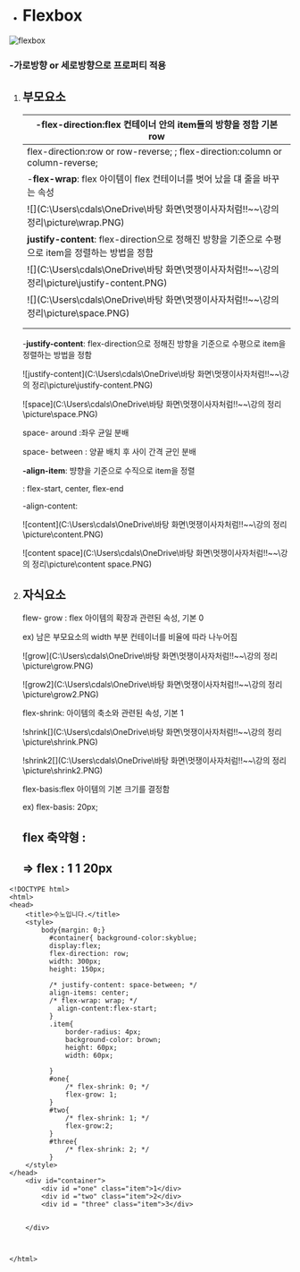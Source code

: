 - # Flexbox

 ![flexbox](https://user-images.githubusercontent.com/81625956/117682535-1fdf6900-b1ee-11eb-924b-359cc8873d99.PNG)


  ### -가로방향 or 세로방향으로  프로퍼티 적용

  1. ## 부모요소

     | -flex-direction:flex 컨테이너 안의 item들의 방향을 정함 기본 row |
     | ------------------------------------------------------------ |
     | flex-direction:row or row-reverse;  ; flex-direction:column or column-reverse; |
     | -**flex-wrap**: flex 아이템이 flex 컨테이너를 벗어 났을 댸 줄을 바꾸는 속성 |
     | ![](C:\Users\cdals\OneDrive\바탕 화면\멋쟁이사자처럼!!~~\강의 정리\picture\wrap.PNG) |
     | **justify-content**: flex-direction으로 정해진 방향을 기준으로 수평으로  item을 정렬하는 방법을 정함 |
     | ![](C:\Users\cdals\OneDrive\바탕 화면\멋쟁이사자처럼!!~~\강의 정리\picture\justify-content.PNG) |
     | ![](C:\Users\cdals\OneDrive\바탕 화면\멋쟁이사자처럼!!~~\강의 정리\picture\space.PNG) |
     |                                                              |
     |                                                              |

     -**justify-content**: flex-direction으로 정해진 방향을 기준으로 수평으로  item을 정렬하는 방법을 정함

     ![justify-content](C:\Users\cdals\OneDrive\바탕 화면\멋쟁이사자처럼!!~~\강의 정리\picture\justify-content.PNG)

     ![space](C:\Users\cdals\OneDrive\바탕 화면\멋쟁이사자처럼!!~~\강의 정리\picture\space.PNG)

     space- around :좌우 균일 분배

     space- between : 양끝 배치 후 사이 간격 균인 분배

     **-align-item**: 뱡향을 기준으로 수직으로 item을 정렬

       :   flex-start,   center, flex-end

     -align-content:

     ![content](C:\Users\cdals\OneDrive\바탕 화면\멋쟁이사자처럼!!~~\강의 정리\picture\content.PNG)

     ![content space](C:\Users\cdals\OneDrive\바탕 화면\멋쟁이사자처럼!!~~\강의 정리\picture\content space.PNG)

  2. ## 자식요소

     flew- grow : flex 아이템의 확장과 관련된 속성, 기본 0

     ex) 남은 부모요소의 width 부분 컨테이너를 비율에 따라 나누어짐

     ![grow](C:\Users\cdals\OneDrive\바탕 화면\멋쟁이사자처럼!!~~\강의 정리\picture\grow.PNG)

     ![grow2](C:\Users\cdals\OneDrive\바탕 화면\멋쟁이사자처럼!!~~\강의 정리\picture\grow2.PNG)

     flex-shrink: 아이템의 축소와 관련된 속성,  기본 1

     !shrink[](C:\Users\cdals\OneDrive\바탕 화면\멋쟁이사자처럼!!~~\강의 정리\picture\shrink.PNG)

     !shrink2[](C:\Users\cdals\OneDrive\바탕 화면\멋쟁이사자처럼!!~~\강의 정리\picture\shrink2.PNG)

     flex-basis:flex 아이템의 기본 크기를 결정함

     ex) flex-basis: 20px;

     ## flex 축약형 : 

     ## =>    flex : 1 1 20px 

     

```
<!DOCTYPE html>
<html>
<head>
    <title>수노입니다.</title>
    <style>
        body{margin: 0;}
          #container{ background-color:skyblue;
          display:flex;
          flex-direction: row;
          width: 300px;
          height: 150px;
    
          /* justify-content: space-between; */
          align-items: center;
          /* flex-wrap: wrap; */
            align-content:flex-start;
          }
          .item{
              border-radius: 4px;
              background-color: brown;
              height: 60px;
              width: 60px;

          }
          #one{
              /* flex-shrink: 0; */
              flex-grow: 1;
          }
          #two{
              /* flex-shrink: 1; */
              flex-grow:2;
          }
          #three{
              /* flex-shrink: 2; */
          }
    </style>
</head>
    <div id="container">
        <div id ="one" class="item">1</div>
        <div id ="two" class="item">2</div>
        <div id = "three" class="item">3</div>
        
        
    </div>
   

   
</html>
```

